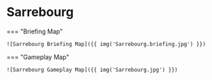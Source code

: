 # Sarrebourg

=== "Briefing Map"

    ![Sarrebourg Briefing Map]({{ img('Sarrebourg.briefing.jpg') }})

=== "Gameplay Map"

    ![Sarrebourg Gameplay Map]({{ img('Sarrebourg.jpg') }})
